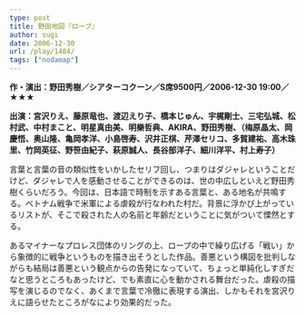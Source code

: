 ```yaml
---
type: post
title: 野田地図『ロープ』
author: sugi
date: 2006-12-30
url: /play/1484/
tags: ["nodamap"]
---
```

**作・演出：野田秀樹／シアターコクーン／S席9500円／2006-12-30 19:00／★★★**

**出演：宮沢りえ、藤原竜也、渡辺えり子、橋本じゅん、宇梶剛士、三宅弘城、松村武、中村まこと、明星真由美、明樂哲典、AKIRA、野田秀樹、（梅原晶太、岡慶悟、奥山隆、亀岡孝洋、小島啓寿、沢井正棋、芹澤セリコ、多賀建祐、高木珠里、竹岡英征、野笹由紀子、萩原誠人、長谷部洋子、細川洋平、村上寿子）**

言葉と言葉の音の類似性をいかしたセリフ回し、つまりはダジャレということだけど、ダジャレで人を感動させることができるのは、世の中広しといえど野田秀樹くらいだろう。今回は、日本語で時制を示すある言葉と、ある地名が共鳴する。ベトナム戦争で米軍による虐殺が行なわれた村だ。背景に浮かび上がっているリストが、そこで殺された人の名前と年齢だということに気がついて慄然とする。

あるマイナーなプロレス団体のリングの上、ロープの中で繰り広げる「戦い」から象徴的に戦争というものを描き出そうとした作品。善悪という構図を批判しながらも結局は善悪という観点からの告発になっていて、ちょっと単純化しすぎだなと思うところもあったけど、でも素直に心を動かされる舞台だった。虐殺の描写を演じるのでなく、あくまで言葉で冷徹に表現する演出、しかもそれを宮沢りえに語らせたところがなにより効果的だった。
